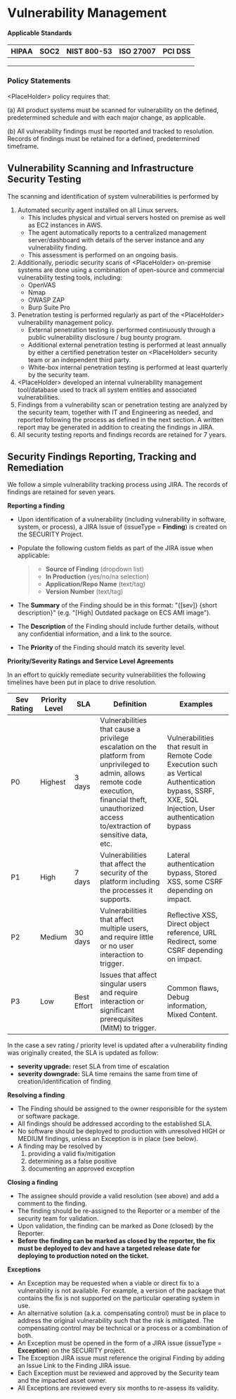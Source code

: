 # Vulnerability Management

#### Applicable Standards

| HIPAA | SOC2 | NIST 800-53 | ISO 27007 | PCI DSS |
| ----- | ---- | ----------- | --------- | ------- |
|       |      |             |           |         |
|       |      |             |           |         |
|       |      |             |           |         |

### Policy Statements

\<PlaceHolder> policy requires that:

(a) All product systems must be scanned for vulnerability on the defined, predetermined schedule and with each major change, as applicable.

(b) All vulnerability findings must be reported and tracked to resolution. Records of findings must be retained for a defined, predetermined timeframe.





## Vulnerability Scanning and Infrastructure Security Testing

The scanning and identification of system vulnerabilities is performed by

1. Automated security agent installed on all Linux servers.
   * This includes physical and virtual servers hosted on premise as well as EC2 instances in AWS.
   * The agent automatically reports to a centralized management server/dashboard with details of the server instance and any vulnerability finding.
   * This assessment is performed on an ongoing basis.
2. Additionally, periodic security scans of \<PlaceHolder> on-premise systems are done using a combination of open-source and commercial vulnerability testing tools, including:
   * OpenVAS
   * Nmap
   * OWASP ZAP
   * Burp Suite Pro
3. Penetration testing is performed regularly as part of the \<PlaceHolder> vulnerability management policy.
   * External penetration testing is performed continuously through a public vulnerability disclosure / bug bounty program.
   * Additional external penetration testing is performed at least annually by either a certified penetration tester on \<PlaceHolder> security team or an independent third party.
   * White-box internal penetration testing is performed at least quarterly by the security team.
4. \<PlaceHolder> developed an internal vulnerability management tool/database used to track all system entities and associated vulnerabilities.
5. Findings from a vulnerability scan or penetration testing are analyzed by the security team, together with IT and Engineering as needed, and reported following the process as defined in the next section. A written report may be generated in addition to creating the findings in JIRA.
6. All security testing reports and findings records are retained for 7 years.



## Security Findings Reporting, Tracking and Remediation

We follow a simple vulnerability tracking process using JIRA. The records of findings are retained for seven years.

**Reporting a finding**

* Upon identification of a vulnerability (including vulnerability in software, system, or process), a JIRA Issue of (issueType = **Finding**) is created on the SECURITY Project.
*   Populate the following custom fields as part of the JIRA issue when applicable:

    > * **Source of Finding** (dropdown list)
    > * **In Production** (yes/no/na selection)
    > * **Application/Repo Name** (text/tag)
    > * **Version Number** (text/tag)
* The **Summary** of the Finding should be in this format: "{\[sev]} {short description}" (e.g. "\[High] Outdated package on ECS AMI image").
* The **Description** of the Finding should include further details, without any confidential information, and a link to the source.
* The **Priority** of the Finding should match its severity level.

**Priority/Severity Ratings and Service Level Agreements**

In an effort to quickly remediate security vulnerabilities the following timelines have been put in place to drive resolution.

| Sev Rating | Priority Level | SLA         | Definition                                                                                                                                                                                             | Examples                                                                                                                                          |
| ---------- | -------------- | ----------- | ------------------------------------------------------------------------------------------------------------------------------------------------------------------------------------------------------ | ------------------------------------------------------------------------------------------------------------------------------------------------- |
| P0         | Highest        | 3 days      | Vulnerabilities that cause a privilege escalation on the platform from unprivileged to admin, allows remote code execution, financial theft, unauthorized access to/extraction of sensitive data, etc. | Vulnerabilities that result in Remote Code Execution such as Vertical Authentication bypass, SSRF, XXE, SQL Injection, User authentication bypass |
| P1         | High           | 7 days      | Vulnerabilities that affect the security of the platform including the processes it supports.                                                                                                          | Lateral authentication bypass, Stored XSS, some CSRF depending on impact.                                                                         |
| P2         | Medium         | 30 days     | Vulnerabilities that affect multiple users, and require little or no user interaction to trigger.                                                                                                      | Reflective XSS, Direct object reference, URL Redirect, some CSRF depending on impact.                                                             |
| P3         | Low            | Best Effort | Issues that affect singular users and require interaction or significant prerequisites (MitM) to trigger.                                                                                              | Common flaws, Debug information, Mixed Content.                                                                                                   |

In the case a sev rating / priority level is updated after a vulnerability finding was originally created, the SLA is updated as follow:

* **severity upgrade:** reset SLA from time of escalation
* **severity downgrade:** SLA time remains the same from time of creation/identification of finding

**Resolving a finding**

* The Finding should be assigned to the owner responsible for the system or software package.
* All findings should be addressed according to the established SLA.
* No software should be deployed to production with unresolved HIGH or MEDIUM findings, unless an Exception is in place (see below).
* A finding may be resolved by
  1. providing a valid fix/mitigation
  2. determining as a false positive
  3. documenting an approved exception

**Closing a finding**

* The assignee should provide a valid resolution (see above) and add a comment to the finding.
* The finding should be re-assigned to the Reporter or a member of the security team for validation.
* Upon validation, the finding can be marked as Done (closed) by the Reporter.
* **Before the finding can be marked as closed by the reporter, the fix must be deployed to dev and have a targeted release date for deploying to production noted on the ticket.**

**Exceptions**

* An Exception may be requested when a viable or direct fix to a vulnerability is not available. For example, a version of the package that contains the fix is not supported on the particular operating system in use.
* An alternative solution (a.k.a. compensating control) must be in place to address the original vulnerability such that the risk is mitigated. The compensating control may be technical or a process or a combination of both.
* An Exception must be opened in the form of a JIRA issue (issueType = **Exception**) on the SECURITY project.
* The Exception JIRA issue must reference the original Finding by adding an Issue Link to the Finding JIRA issue.
* Each Exception must be reviewed and approved by the Security team and the impacted asset owner.
* All Exceptions are reviewed every six months to re-assess its validity.



